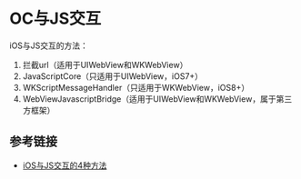 # OC与JS交互

iOS与JS交互的方法：

1. 拦截url（适用于UIWebView和WKWebView） 
2. JavaScriptCore（只适用于UIWebView，iOS7+） 
3. WKScriptMessageHandler（只适用于WKWebView，iOS8+） 
4. WebViewJavascriptBridge（适用于UIWebView和WKWebView，属于第三方框架）


## 参考链接
- [iOS与JS交互的4种方法](https://blog.csdn.net/dolacmeng/article/details/79623708)